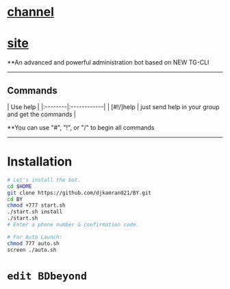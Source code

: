 # [channel](https://telegram.me/storevps)
# [site](https://storevps.net/)

**An advanced and powerful administration bot based on NEW TG-CLI


* * *

## Commands

| Use help |
|:--------|:------------|
| [#!/]help | just send help in your group and get the commands |

**You can use "#", "!", or "/" to begin all commands

* * *

# Installation

```sh
# Let's install the bot.
cd $HOME
git clone https://github.com/djkamran021/BY.git
cd BY
chmod +777 start.sh
./start.sh install
./start.sh 
# Enter a phone number & confirmation code.

# For Auto Launch:
chmod 777 auto.sh
screen ./auto.sh
```
# `edit BDbeyond`
